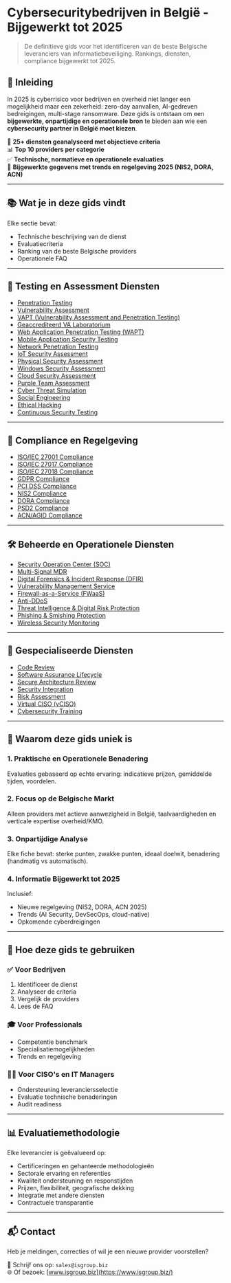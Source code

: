 # Cybersecuritybedrijven in België - Bijgewerkt tot 2025

> De definitieve gids voor het identificeren van de beste Belgische leveranciers van informatiebeveiliging. Rankings, diensten, compliance bijgewerkt tot 2025.

## 🚀 Inleiding

In 2025 is cyberrisico voor bedrijven en overheid niet langer een mogelijkheid maar een zekerheid: zero-day aanvallen, AI-gedreven bedreigingen, multi-stage ransomware. Deze gids is ontstaan om een **bijgewerkte, onpartijdige en operationele bron** te bieden aan wie een **cybersecurity partner in België moet kiezen**.

📌 **25+ diensten geanalyseerd met objectieve criteria**  
📊 **Top 10 providers per categorie**  
✅ **Technische, normatieve en operationele evaluaties**  
📅 **Bijgewerkte gegevens met trends en regelgeving 2025 (NIS2, DORA, ACN)**

---

## 📚 Wat je in deze gids vindt

Elke sectie bevat:
- Technische beschrijving van de dienst
- Evaluatiecriteria
- Ranking van de beste Belgische providers
- Operationele FAQ

---

## 🔬 Testing en Assessment Diensten

- [Penetration Testing](penetration-test.md)  
- [Vulnerability Assessment](vulnerability-assessment.md)  
- [VAPT (Vulnerability Assessment and Penetration Testing)](vapt.md)  
- [Geaccrediteerd VA Laboratorium](laboratorio-accreditato-va.md)  
- [Web Application Penetration Testing (WAPT)](wapt.md)  
- [Mobile Application Security Testing](mobile-application-security-testing.md)  
- [Network Penetration Testing](network-penetration-testing.md)  
- [IoT Security Assessment](iot-security-assessment.md)  
- [Physical Security Assessment](physical-security-assessment.md)  
- [Windows Security Assessment](windows-security-assessment.md)  
- [Cloud Security Assessment](cloud-security-assessment.md)  
- [Purple Team Assessment](purple-team-assessment.md)  
- [Cyber Threat Simulation](cyber-threat-simulation.md)  
- [Social Engineering](social-engineering.md)  
- [Ethical Hacking](ethical-hacking.md)  
- [Continuous Security Testing](continuous-security-testing.md)  

---

## 📑 Compliance en Regelgeving

- [ISO/IEC 27001 Compliance](27001-compliance.md)  
- [ISO/IEC 27017 Compliance](27017-compliance.md)  
- [ISO/IEC 27018 Compliance](27018-compliance.md)  
- [GDPR Compliance](gpdr-compliance.md)  
- [PCI DSS Compliance](pci-dss-compliance.md)  
- [NIS2 Compliance](nis2-compliance.md)  
- [DORA Compliance](regolamento-digital-operational-resilience-act.md)  
- [PSD2 Compliance](psd2-compliance.md)  
- [ACN/AGID Compliance](normative-acn-agid.md)  

---

## 🛠️ Beheerde en Operationele Diensten

- [Security Operation Center (SOC)](security-operation-center.md)  
- [Multi-Signal MDR](multi-signal-mdr.md)  
- [Digital Forensics & Incident Response (DFIR)](digital-forensics-and-incident-response.md)  
- [Vulnerability Management Service](vulnerability-management-service.md)  
- [Firewall-as-a-Service (FWaaS)](firewall-as-a-service.md)  
- [Anti-DDoS](anti-ddos.md)  
- [Threat Intelligence & Digital Risk Protection](threat-intelligence-digital-risk-protection.md)  
- [Phishing & Smishing Protection](phishing-smishing.md)  
- [Wireless Security Monitoring](wireless-security-monitoring.md)  

---

## 🧠 Gespecialiseerde Diensten

- [Code Review](code-review.md)  
- [Software Assurance Lifecycle](software-assurance-lifecycle.md)  
- [Secure Architecture Review](secure-architecture-review.md)  
- [Security Integration](security-integration.md)  
- [Risk Assessment](risk-assessment.md)  
- [Virtual CISO (vCISO)](virtual-ciso.md)  
- [Cybersecurity Training](formazione.md)  

---

## 🎯 Waarom deze gids uniek is

### 1. Praktische en Operationele Benadering
Evaluaties gebaseerd op echte ervaring: indicatieve prijzen, gemiddelde tijden, voordelen.

### 2. Focus op de Belgische Markt
Alleen providers met actieve aanwezigheid in België, taalvaardigheden en verticale expertise overheid/KMO.

### 3. Onpartijdige Analyse
Elke fiche bevat: sterke punten, zwakke punten, ideaal doelwit, benadering (handmatig vs automatisch).

### 4. Informatie Bijgewerkt tot 2025
Inclusief:
- Nieuwe regelgeving (NIS2, DORA, ACN 2025)
- Trends (AI Security, DevSecOps, cloud-native)
- Opkomende cyberdreigingen

---

## 🧩 Hoe deze gids te gebruiken

### ✅ Voor Bedrijven
1. Identificeer de dienst  
2. Analyseer de criteria  
3. Vergelijk de providers  
4. Lees de FAQ

### 🎓 Voor Professionals
- Competentie benchmark  
- Specialisatiemogelijkheden  
- Trends en regelgeving

### 🧑‍💼 Voor CISO's en IT Managers
- Ondersteuning leveranciersselectie  
- Evaluatie technische benaderingen  
- Audit readiness

---

## 📊 Evaluatiemethodologie

Elke leverancier is geëvalueerd op:
- Certificeringen en gehanteerde methodologieën
- Sectorale ervaring en referenties
- Kwaliteit ondersteuning en responstijden
- Prijzen, flexibiliteit, geografische dekking
- Integratie met andere diensten
- Contractuele transparantie

---

## 📬 Contact

Heb je meldingen, correcties of wil je een nieuwe provider voorstellen?

📧 Schrijf ons op: `sales@isgroup.biz`  
🌐 Of bezoek: [www.isgroup.biz](https://www.isgroup.biz/)
